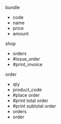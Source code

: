 bundle

- code
- name
- price
- amount

shop

- orders
- #issue_order
- #print_invoice

order

- qty
- product_code
- #place order
- #print total order
- #print subtotal order
- orders
- order
